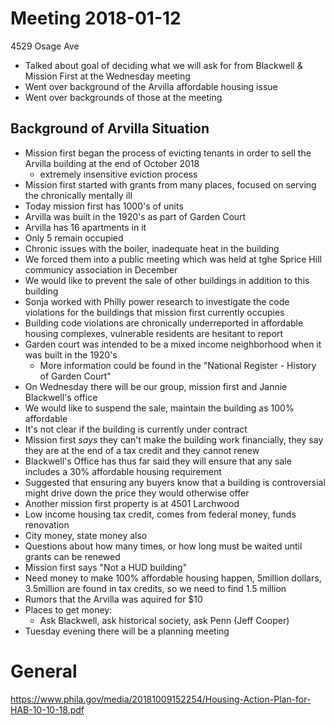 # Meeting 2018-01-12
4529 Osage Ave
* Talked about goal of deciding what we will ask for from Blackwell & Mission First at the Wednesday meeting
* Went over background of the Arvilla affordable housing issue
* Went over backgrounds of those at the meeting
## Background of Arvilla Situation
* Mission first began the process of evicting tenants in order to sell the Arvilla building at the end of October 2018
  * extremely insensitive eviction process
* Mission first started with grants from many places, focused on serving the chronically mentally ill
* Today mission first has 1000's of units
* Arvilla was built in the 1920's as part of Garden Court
* Arvilla has 16 apartments in it
* Only 5 remain occupied
* Chronic issues with the boiler, inadequate heat in the building
* We forced them into a public meeting which was held at tghe Sprice Hill communicy association in December
* We would like to prevent the sale of other buildings in addition to this building
* Sonja worked with Philly power research to investigate the code violations for the buildings that mission first currently occupies
* Building code violations are chronically underreported in affordable housing complexes, vulnerable residents are hesitant to report
* Garden court was intended to be a mixed income neighborhood when it was built in the 1920's
  * More information could be found in the "National Register - History of Garden Court"
* On Wednesday there will be our group, mission first and Jannie Blackwell's office
* We would like to suspend the sale, maintain the building as 100% affordable
* It's not clear if the building is currently under contract
* Mission first *says* they can't make the building work financially, they say they are at the end of a tax credit and they cannot renew
* Blackwell's Office has thus far said they will ensure that any sale includes a 30% affordable housing requirement
* Suggested that ensuring any buyers know that a building is controversial might drive down the price they would otherwise offer
* Another mission first property is at 4501 Larchwood
* Low income housing tax credit, comes from federal money, funds renovation
* City money, state money also
* Questions about how many times, or how long must be waited until grants can be renewed
* Mission first says "Not a HUD building"
* Need money to make 100% affordable housing happen, 5million dollars, 3.5million are found in tax credits, so we need to find 1.5 million
* Rumors that the Arvilla was aquired for $10
* Places to get money:
  * Ask Blackwell, ask historical society, ask Penn (Jeff Cooper)
* Tuesday evening there will be a planning meeting


# General
https://www.phila.gov/media/20181009152254/Housing-Action-Plan-for-HAB-10-10-18.pdf
